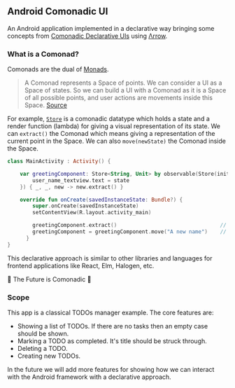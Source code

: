 ## Android Comonadic UI

An Android application implemented in a declarative way bringing some concepts from [Comonadic Declarative UIs](https://functorial.com/the-future-is-comonadic/main.pdf) using [Λrrow](http://arrow-kt.io).


### What is a Comonad?

Comonads are the dual of [Monads](https://arrow-kt.io/docs/patterns/monads/).

> A Comonad represents a Space of points. We can consider a UI as a Space of states. So we can build a UI with a Comonad as it is a Space of all possible points, and user actions are movements inside this Space. [Source](https://speakerdeck.com/wuct/from-declarative-uis-to-comonadic-uis)

For example, [`Store`](app/src/main/java/cotel/comonadic_ui/datatypes/Store.kt) is a comonadic datatype which holds a state and a render function (lambda) for giving a visual representation of its state. We can `extract()` the Comonad which means giving a representation of the current point in the Space. We can also `move(newState)` the Comonad inside the Space.

```kotlin
class MainActivity : Activity() {

    var greetingComponent: Store<String, Unit> by observable(Store(initialState = "John Doe") { state ->
        user_name_textview.text = state
    }) { _, _, new -> new.extract() }

    override fun onCreate(savedInstanceState: Bundle?) {
        super.onCreate(savedInstanceState)
        setContentView(R.layout.activity_main)

        greetingComponent.extract()                                 // The textview should show "John Doe"
        greetingComponent = greetingComponent.move("A new name")    // The textview should show "A new name"
      }
}
```

This declarative approach is similar to other libraries and languages for frontend applications like React, Elm, Halogen, etc.

:medal_sports: The Future is Comonadic :medal_sports:


### Scope

This app is a classical TODOs manager example. The core features are:

* Showing a list of TODOs. If there are no tasks then an empty case should be shown.
* Marking a TODO as completed. It's title should be struck through.
* Deleting a TODO.
* Creating new TODOs.

In the future we will add more features for showing how we can interact with the Android framework with a declarative approach.
